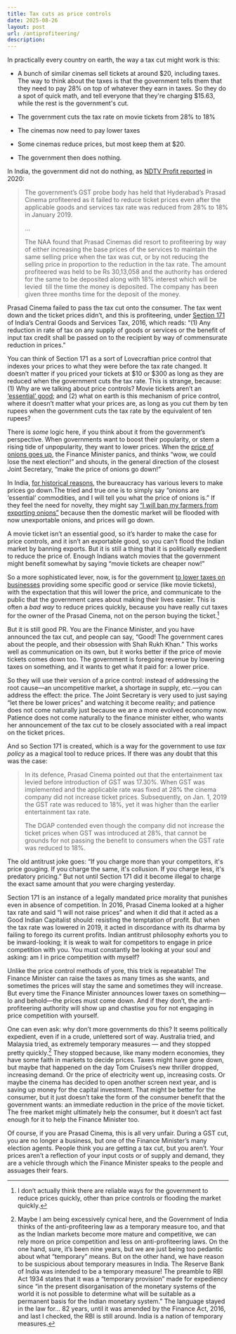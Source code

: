 ```yaml
---
title: Tax cuts as price controls
date: 2025-08-26
layout: post
url: /antiprofiteering/
description: 
---
```


In practically every country on earth, the way a tax cut might work is this: 

* A bunch of similar cinemas sell tickets at around $20, including taxes. The way to think about the taxes is that the government tells them that they need to pay 28% on top of whatever they earn in taxes. So they do a spot of quick math, and tell everyone that they're charging $15.63, while the rest is the government's cut. 

* The government cuts the tax rate on movie tickets from 28% to 18%

* The cinemas now need to pay lower taxes

* Some cinemas reduce prices, but most keep them at $20.

* The government then does nothing. 

In India, the government did not do nothing, as [NDTV Profit reported](https://www.ndtvprofit.com/gst/gst-anti-profiteering-body-penalises-prasad-cinema-waiting-for-clarification-from-arpan) in 2020: 

> The government’s GST probe body has held that Hyderabad’s Prasad Cinema profiteered as it failed to reduce ticket prices even after the applicable goods and services tax rate was reduced from 28% to 18% in January 2019.
>
> …
>
> The NAA found that Prasad Cinemas did resort to profiteering by way of either increasing the base prices of the services to maintain the same selling price when the tax was cut, or by not reducing the selling price in proportion to the reduction in the tax rate. The amount profiteered was held to be Rs 30,13,058 and the authority has ordered for the same to be deposited along with 18% interest which will be levied  till the time the money is deposited. The company has been given three months time for the deposit of the money.

Prasad Cinema failed to pass the tax cut onto the consumer. The tax went down and the ticket prices didn’t, and this is profiteering, under [Section 171](https://www.indiacode.nic.in/show-data?abv=CEN&statehandle=123456789/1362&actid=AC_CEN_2_2_00042_201712_1517807328102&sectionId=5286&sectionno=171&orderno=185&orgactid=AC_CEN_2_2_00042_201712_1517807328102) of India’s Central Goods and Services Tax, 2016, which reads: “(1) Any reduction in rate of tax on any supply of goods or services or the benefit of input tax credit shall be passed on to the recipient by way of commensurate reduction in prices.” 

You can think of Section 171 as a sort of Lovecraftian price control that indexes your prices to what they were before the tax rate changed. It doesn’t matter if you priced your tickets at $10 or $300 as long as they are reduced when the government cuts the tax rate. This is strange, because: (1) Why are we talking about price controls? Movie tickets aren’t an [‘essential’ good](https://en.wikipedia.org/wiki/Essential_Commodities_Act); and (2) what on earth is this mechanism of price control, where it doesn’t matter what your prices are, as long as you cut them by ten rupees when the government cuts the tax rate by the equivalent of ten rupees? 

There is *some* logic here, if you think about it from the government’s perspective. When governments want to boost their popularity, or stem a rising tide of unpopularity, they want to lower prices. When the [price of onions goes up](https://www.businesstoday.in/latest/economy-politics/story/i-dont-eat-onion-fm-nirmala-sitharaman-on-skyrocketing-onion-prices-240371-2019-12-05), the Finance Minister panics, and thinks “wow, we could lose the next election!” and shouts, in the general direction of the closest Joint Secretary, “make the price of onions go down!” 

In India, [for historical reasons](https://www.mercatus.org/ideasofindia/rohit-de-importance-seemingly-ordinary-people), the bureaucracy has various levers to make prices go down.The tried and true one is to simply say “onions are ‘essential’ commodities, and I will tell you what the price of onions is.” If they feel the need for novelty, they might say [“I will ban my farmers from exporting onions”](https://economictimes.indiatimes.com/small-biz/trade/exports/insights/erratic-policy-making-why-its-time-to-rethink-onion-export-controls/articleshow/119897594.cms?from=mdr) because then the domestic market will be flooded with now unexportable onions, and prices will go down. 

A movie ticket isn’t an essential good, so it’s harder to make the case for price controls, and it isn’t an exportable good, so you can’t flood the Indian market by banning exports. But it is still a thing that it is politically expedient to reduce the price of. Enough Indians watch movies that the government might benefit somewhat by saying “movie tickets are cheaper now!” 

So a more sophisticated lever, now, is for the government [to lower taxes on businesses](https://www.bbc.com/news/uk-politics-53268594) providing some specific good or service (like movie tickets), with the expectation that this will lower the price, and communicate to the public that the government cares about making their lives easier. This is often a *bad way* to reduce prices quickly, because you have really cut taxes for the owner of the Prasad Cinema, not on the person buying the ticket.[^1]

But it is still good PR. You are the Finance Minister, and you have announced the tax cut, and people can say, “Good! The government cares about the people, and their obsession with Shah Rukh Khan.” This works well as communication on its own, but it works better if the price of movie tickets comes down too. The government is foregoing revenue by lowering taxes on something, and it wants to get what it paid for: a lower price. 

So they will use their version of a price control: instead of addressing the root cause—an uncompetitive market, a shortage in supply, etc.—you can address the effect: the price. The Joint Secretary is very used to just saying “let there be lower prices” and watching it become reality; and patience does not come naturally just because we are a more evolved economy now. Patience does not come naturally to the finance minister either, who wants her announcement of the tax cut to be closely associated with a real impact on the ticket prices. 

And so Section 171 is created, which is a way for the government to use *tax policy* as a magical tool to reduce prices. If there was any doubt that this was the case: 

> In its defence, Prasad Cinema pointed out that the entertainment tax levied before introduction of GST was 17.30%. When GST was implemented and the applicable rate was fixed at 28% the cinema company did not increase ticket prices. Subsequently, on Jan. 1, 2019 the GST rate was reduced to 18%, yet it was higher than the earlier entertainment tax rate.
> 
> The DGAP contended even though the company did not increase the ticket prices when GST was introduced at 28%, that cannot be grounds for not passing the benefit to consumers when the GST rate was reduced to 18%.

The old antitrust joke goes: “If you charge more than your competitors, it's price gouging. If you charge the same, it's collusion. If you charge less, it's predatory pricing.” But not until Section 171 did it become illegal to charge the exact same amount that *you* were charging yesterday. 

Section 171 is an instance of a legally mandated price morality that punishes even in absence of competition. In 2016, Prasad Cinema looked at a higher tax rate and said “I will not raise prices” and when it did that it acted as a Good Indian Capitalist should: resisting the temptation of profit. But when the tax rate was lowered in 2019, it acted in discordance with its dharma by failing to forego its current profits. Indian antitrust philosophy exhorts you to be inward-looking; it is weak to wait for competitors to engage in price competition with you. You must constantly be looking at your soul and asking: am I in price competition with myself? 

Unlike the price control methods of yore, this trick is repeatable! The Finance Minister can raise the taxes as many times as she wants, and sometimes the prices will stay the same and sometimes they will increase. But every time the Finance Minister announces lower taxes on something—lo and behold—the prices must come down. And if they don’t, the anti-profiteering authority will show up and chastise you for not engaging in price competition with yourself.

One can even ask: why don’t more governments do this? It seems politically expedient, even if in a crude, unlettered sort of way. Australia tried, and Malaysia tried, as extremely temporary measures — and they stopped pretty quickly.[^2] They stopped because, like many modern economies, they have some faith in markets to decide prices. Taxes might have gone down, but maybe that happened on the day Tom Cruises’s new thriller dropped, increasing demand. Or the price of electricity went up, increasing costs. Or maybe the cinema has decided to open another screen next year, and is saving up money for the capital investment. That might be better for the consumer, but it just doesn’t take the form of the consumer benefit that the government wants: an immediate reduction in the price of the movie ticket. The free market might ultimately help the consumer, but it doesn’t act fast enough for it to help the Finance Minister too. 

Of course, if you are Prasad Cinema, this is all very unfair. During a GST cut, you are no longer a business, but one of the Finance Minister’s many election agents. People think you are getting a tax cut, but you aren’t. Your prices aren’t a reflection of your input costs or of supply and demand, they are a vehicle through which the Finance Minister speaks to the people and assuages their fears. 

[^1]: I don’t actually think there are reliable ways for the government to reduce prices quickly, other than price controls or flooding the market quickly. 
[^2]: Maybe I am being excessively cynical here, and the Government of India thinks of the anti-profiteering law as a temporary measure too, and that as the Indian markets become more mature and competitive, we can rely more on price competition and less on anti-profiteering laws. On the one hand, sure, it’s been nine years, but we are just being too pedantic about what “temporary” means. But on the other hand, we have reason to be suspicious about temporary measures in India. The Reserve Bank of India was intended to be a temporary measure! The preamble to RBI Act 1934 states that it was a “temporary provision” made for expediency since “in the present disorganisation of the monetary systems of the world it is not possible to determine what will be suitable as a permanent basis for the Indian monetary system.” The language stayed in the law for… 82 years, until it was amended by the Finance Act, 2016, and last I checked, the RBI is still around. India is a nation of temporary measures. 